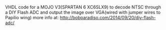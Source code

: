 VHDL code for a MOJO V3(SPARTAN 6 XC6SLX9) to decode NTSC through a DIY Flash ADC and output the image over VGA(wired with jumper wires to Papilio wing)
more info at: http://bobparadiso.com/2014/09/20/diy-flash-adc/


